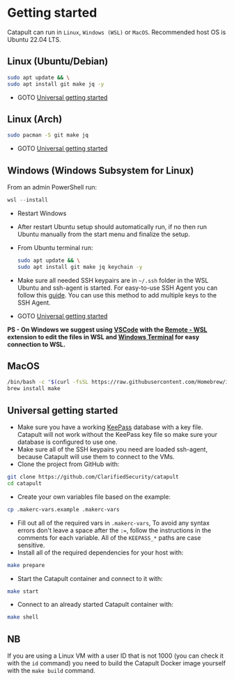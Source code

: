 # Getting started

Catapult can run in `Linux`, `Windows (WSL)` or `MacOS`. Recommended host OS is Ubuntu 22.04 LTS.

## Linux (Ubuntu/Debian)

```sh
sudo apt update && \
sudo apt install git make jq -y
```

- GOTO [Universal getting started](#universal-getting-started)

## Linux (Arch)

```sh
sudo pacman -S git make jq
```

- GOTO [Universal getting started](#universal-getting-started)

## Windows (Windows Subsystem for Linux)

From an admin PowerShell run:

```powershell
wsl --install
```

- Restart Windows
- After restart Ubuntu setup should automatically run, if no then run Ubuntu manually from the start menu and finalize the setup.
- From Ubuntu terminal run:

  ```sh
  sudo apt update && \
  sudo apt install git make jq keychain -y
  ```

- Make sure all needed SSH keypairs are in `~/.ssh` folder in the WSL Ubuntu and ssh-agent is started. For easy-to-use SSH Agent you can follow this [guide](https://esc.sh/blog/ssh-agent-windows10-wsl2/). You can use this method to add multiple keys to the SSH Agent.
- GOTO [Universal getting started](#universal-getting-started)

**PS - On Windows we suggest using [VSCode](https://code.visualstudio.com/) with the [Remote - WSL](https://marketplace.visualstudio.com/items?itemName=ms-vscode-remote.remote-wsl) extension to edit the files in WSL and [Windows Terminal](https://learn.microsoft.com/en-us/windows/terminal/install) for easy connection to WSL.**

## MacOS

```sh
/bin/bash -c "$(curl -fsSL https://raw.githubusercontent.com/Homebrew/install/HEAD/install.sh)"
brew install make
```

## Universal getting started

- Make sure you have a working [KeePass](https://keepassxc.org/) database with a key file. Catapult will not work without the KeePass key file so make sure your database is configured to use one.
- Make sure all of the SSH keypairs you need are loaded ssh-agent, because Catapult will use them to connect to the VMs.
- Clone the project from GitHub with:

```sh
git clone https://github.com/ClarifiedSecurity/catapult
cd catapult
```

- Create your own variables file based on the example:

```sh
cp .makerc-vars.example .makerc-vars
```

- Fill out all of the required vars in `.makerc-vars`, To avoid any syntax errors don't leave a space after the `:=`, follow the instructions in the comments for each variable. All of the `KEEPASS_*` paths are case sensitive.
- Install all of the required dependencies for your host with:

```sh
make prepare
```

- Start the Catapult container and connect to it with:

```sh
make start
```

- Connect to an already started Catapult container with:

```sh
make shell
```

## NB

If you are using a Linux VM with a user ID that is not 1000 (you can check it with the `id` command) you need to build the Catapult Docker image yourself with the `make build` command.
